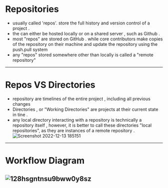 
# Repositories 
 * usually called 'repos'. store the full history and version control of a project . 
 * the can either be hosted locally or on a shared server , such as Github . 
 * most "repos" are stored on GitHub . while core contributors  make copies of the repository on their machine and update the repository using the push.pull system 
 * any "repos" stored somewhere other than locally is called a "remote repository"
------------------------------------------------------
 # Repos VS Directories 
   * repository are timelines of the entire project , including all previous changes 
   * Directories , or "Working Directories" are projects at their current state in tine . 
   * any local directory interacting with a  repository is technically a repository itself , however, it is better to call these directories "local repositories", as they are instances of a remote repository . 
   ![Screenshot 2022-12-13 185151](https://user-images.githubusercontent.com/92353024/207384106-b8ef0d15-1b5b-4ebb-8b2b-6a853351eea1.jpg)

------------------------------------------------------
# Workflow Diagram
![128hsgntnsu9bww0y8sz](https://user-images.githubusercontent.com/92353024/207384159-35fd133a-296d-4943-b58a-c32f1071c16d.jpeg)
-----------------------------------------------------
